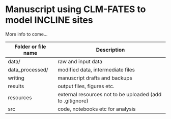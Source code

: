 # Manuscript using CLM-FATES to model INCLINE sites

More info to come... 

| Folder or file name | Description       |
| ------------------- | ----------- |
| data/ | raw and input data |
| data_processed/ | modified data, intermediate files |
| writing | manuscript drafts and backups |
| results | output files, figures etc. |
| resources | external resources not to be uploaded (add to .gitignore) |
| src   | code, notebooks etc for analysis |
